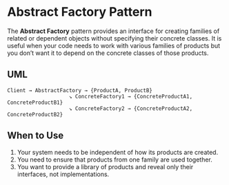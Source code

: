# Abstract Factory Pattern

The **Abstract Factory** pattern provides an interface for creating families of related or dependent objects without specifying their concrete classes.
It is useful when your code needs to work with various families of products but you don’t want it to depend on the concrete classes of those products.

## UML
```
Client → AbstractFactory → {ProductA, ProductB}
                    ↘ ConcreteFactory1 → {ConcreteProductA1, ConcreteProductB1}
                    ↘ ConcreteFactory2 → {ConcreteProductA2, ConcreteProductB2}
```

## When to Use
1. Your system needs to be independent of how its products are created.
2. You need to ensure that products from one family are used together.
3. You want to provide a library of products and reveal only their interfaces, not implementations.
